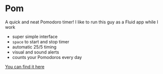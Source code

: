 # Pom

A quick and neat Pomodoro timer! I like to run this guy as a Fluid app while I work

- super simple interface
- `space` to start and stop timer
- automatic 25/5 timing
- visual and sound alerts
- counts your Pomodoros every day

[You can find it here](http://gggritso.github.com/Pom/)
